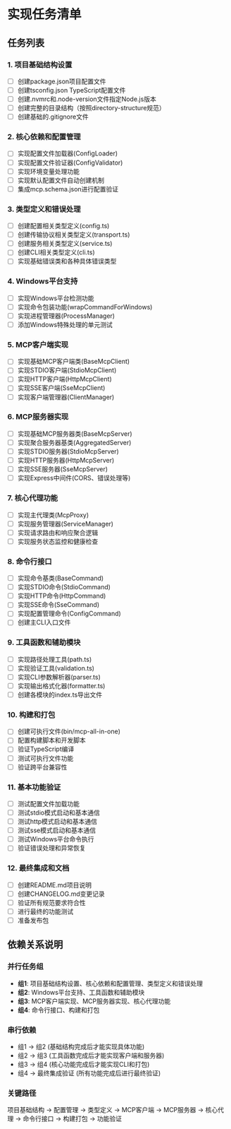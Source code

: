 # 实现任务清单

## 任务列表

### 1. 项目基础结构设置
- [ ] 创建package.json项目配置文件
- [ ] 创建tsconfig.json TypeScript配置文件
- [ ] 创建.nvmrc和.node-version文件指定Node.js版本
- [ ] 创建完整的目录结构（按照directory-structure规范）
- [ ] 创建基础的.gitignore文件

### 2. 核心依赖和配置管理
- [ ] 实现配置文件加载器(ConfigLoader)
- [ ] 实现配置文件验证器(ConfigValidator)
- [ ] 实现环境变量处理功能
- [ ] 实现默认配置文件自动创建机制
- [ ] 集成mcp.schema.json进行配置验证

### 3. 类型定义和错误处理
- [ ] 创建配置相关类型定义(config.ts)
- [ ] 创建传输协议相关类型定义(transport.ts)
- [ ] 创建服务相关类型定义(service.ts)
- [ ] 创建CLI相关类型定义(cli.ts)
- [ ] 实现基础错误类和各种具体错误类型

### 4. Windows平台支持
- [ ] 实现Windows平台检测功能
- [ ] 实现命令包装功能(wrapCommandForWindows)
- [ ] 实现进程管理器(ProcessManager)
- [ ] 添加Windows特殊处理的单元测试

### 5. MCP客户端实现
- [ ] 实现基础MCP客户端类(BaseMcpClient)
- [ ] 实现STDIO客户端(StdioMcpClient)
- [ ] 实现HTTP客户端(HttpMcpClient)
- [ ] 实现SSE客户端(SseMcpClient)
- [ ] 实现客户端管理器(ClientManager)

### 6. MCP服务器实现
- [ ] 实现基础MCP服务器类(BaseMcpServer)
- [ ] 实现聚合服务器基类(AggregatedServer)
- [ ] 实现STDIO服务器(StdioMcpServer)
- [ ] 实现HTTP服务器(HttpMcpServer)
- [ ] 实现SSE服务器(SseMcpServer)
- [ ] 实现Express中间件(CORS、错误处理等)

### 7. 核心代理功能
- [ ] 实现主代理类(McpProxy)
- [ ] 实现服务管理器(ServiceManager)
- [ ] 实现请求路由和响应聚合逻辑
- [ ] 实现服务状态监控和健康检查

### 8. 命令行接口
- [ ] 实现命令基类(BaseCommand)
- [ ] 实现STDIO命令(StdioCommand)
- [ ] 实现HTTP命令(HttpCommand)
- [ ] 实现SSE命令(SseCommand)
- [ ] 实现配置管理命令(ConfigCommand)
- [ ] 创建主CLI入口文件

### 9. 工具函数和辅助模块
- [ ] 实现路径处理工具(path.ts)
- [ ] 实现验证工具(validation.ts)
- [ ] 实现CLI参数解析器(parser.ts)
- [ ] 实现输出格式化器(formatter.ts)
- [ ] 创建各模块的index.ts导出文件

### 10. 构建和打包
- [ ] 创建可执行文件(bin/mcp-all-in-one)
- [ ] 配置构建脚本和开发脚本
- [ ] 验证TypeScript编译
- [ ] 测试可执行文件功能
- [ ] 验证跨平台兼容性

### 11. 基本功能验证
- [ ] 测试配置文件加载功能
- [ ] 测试stdio模式启动和基本通信
- [ ] 测试http模式启动和基本通信
- [ ] 测试sse模式启动和基本通信
- [ ] 测试Windows平台命令执行
- [ ] 验证错误处理和异常恢复

### 12. 最终集成和文档
- [ ] 创建README.md项目说明
- [ ] 创建CHANGELOG.md变更记录
- [ ] 验证所有规范要求符合性
- [ ] 进行最终的功能测试
- [ ] 准备发布包

## 依赖关系说明

### 并行任务组
- **组1**: 项目基础结构设置、核心依赖和配置管理、类型定义和错误处理
- **组2**: Windows平台支持、工具函数和辅助模块
- **组3**: MCP客户端实现、MCP服务器实现、核心代理功能
- **组4**: 命令行接口、构建和打包

### 串行依赖
- 组1 -> 组2 (基础结构完成后才能实现具体功能)
- 组2 -> 组3 (工具函数完成后才能实现客户端和服务器)
- 组3 -> 组4 (核心功能完成后才能实现CLI和打包)
- 组4 -> 最终集成验证 (所有功能完成后进行最终验证)

### 关键路径
项目基础结构 → 配置管理 → 类型定义 → MCP客户端 → MCP服务器 → 核心代理 → 命令行接口 → 构建打包 → 功能验证